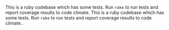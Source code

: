This is a ruby codebase which has some tests. Run `rake` to run tests and report coverage results to code climate.  This is a ruby codebase which has some tests. Run `rake` to run tests and report coverage results to code climate..
